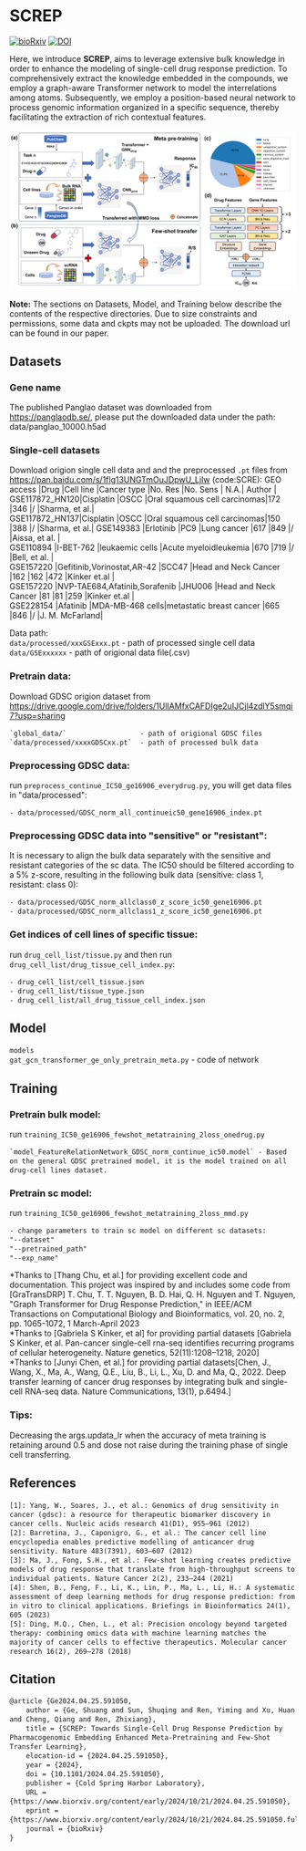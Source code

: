 # SCREP
[![bioRxiv](https://img.shields.io/badge/bioRxiv-<10.1101>-36C?logo=BioRxiv&logoColor=white)](https://www.biorxiv.org/content/10.1101/2024.04.25.591050v2)
[![DOI](https://img.shields.io/badge/DOI-<2024.04.25.591050>-blue)](https://doi.org/10.1101/2024.04.25.591050)

Here, we introduce **SCREP**, aims to leverage extensive bulk knowledge in order to enhance the modeling of single-cell drug response prediction. To comprehensively extract the knowledge embedded in the compounds, we employ a graph-aware Transformer network to model the interrelations among atoms. Subsequently, we employ a position-based neural network to process genomic information organized in a specific sequence, thereby facilitating the extraction of rich contextual features.

![SCREP overview](figures/figure1.png)

**Note:** The sections on Datasets, Model, and Training below describe the contents of the respective directories. Due to size constraints and permissions, some data and ckpts may not be uploaded. The download url can be found in our paper.

## Datasets
### Gene name
The published Panglao dataset was downloaded from https://panglaodb.se/, please put the downloaded data under the path: data/panglao_10000.h5ad

### Single-cell datasets
Download origion single cell data and and the preprocessed `.pt` files from https://pan.baidu.com/s/1flg13UNGTmOuJDpwU_LjIw (code:SCRE):
GEO access     |Drug                          |Cell line       |Cancer type                  |No. Res  |No. Sens  | N.A.| Author       |   
GSE117872_HN120|Cisplatin                     |OSCC            |Oral squamous cell carcinomas|172      |346       |/    |Sharma, et al.|   
GSE117872_HN137|Cisplatin                     |OSCC            |Oral squamous cell carcinomas|150      |388       |/    |Sharma, et al.|
GSE149383      |Erlotinib                     |PC9             |Lung cancer                  |617      |849       |/    |Aissa, et al. |  
GSE110894      |I-BET-762                     |leukaemic cells |Acute myeloidleukemia        |670      |719       |/    |Bell, et al.  |  
GSE157220      |Gefitinib,Vorinostat,AR-42    |SCC47           |Head and Neck Cancer         |162      |162       |472  |Kinker et.al  |  
GSE157220      |NVP-TAE684,Afatinib,Sorafenib |JHU006          |Head and Neck Cancer         |81       |81        |259  |Kinker et.al  |  
GSE228154      |Afatinib                      |MDA-MB-468 cells|metastatic breast cancer     |665      |846       |/    |J. M. McFarland|  

Data path:  
    `data/processed/xxxGSExxx.pt`  - path of processed single cell data  
    `data/GSExxxxxx`               - path of origional data file(.csv)

### Pretrain data:
Download GDSC origion dataset from https://drive.google.com/drive/folders/1UlIAMfxCAFDIge2uIJCjl4zdlY5smqi7?usp=sharing

    `global_data/`                  - path of origional GDSC files  
    `data/processed/xxxxGDSCxx.pt`  - path of processed bulk data

### Preprocessing GDSC data: 
run `preprocess_continue_IC50_ge16906_everydrug.py`, you will get data files in "data/processed": 

    - data/processed/GDSC_norm_all_continueic50_gene16906_index.pt
 
### Preprocessing GDSC data into "sensitive" or "resistant": 
It is necessary to align the bulk data separately with the sensitive and resistant categories of the sc data. The IC50 should be filtered according to a 5% z-score, resulting in the following bulk data (sensitive: class 1, resistant: class 0):

    - data/processed/GDSC_norm_allclass0_z_score_ic50_gene16906.pt  
    - data/processed/GDSC_norm_allclass1_z_score_ic50_gene16906.pt

### Get indices of cell lines of specific tissue: 
run `drug_cell_list/tissue.py` and then run `drug_cell_list/drug_tissue_cell_index.py`:

    - drug_cell_list/cell_tissue.json  
    - drug_cell_list/tissue_type.json  
    - drug_cell_list/all_drug_tissue_cell_index.json

## Model
`models`  
    `gat_gcn_transformer_ge_only_pretrain_meta.py` - code of network
    
## Training
### Pretrain bulk model:
run `training_IC50_ge16906_fewshot_metatraining_2loss_onedrug.py`  

    `model_FeatureRelationNetwork_GDSC_norm_continue_ic50.model` - Based on the general GDSC pretrained model, it is the model trained on all drug-cell lines dataset.

### Pretrain sc model:
run `training_IC50_ge16906_fewshot_metatraining_2loss_mmd.py`  

    - change parameters to train sc model on different sc datasets:  
    "--dataset"  
    "--pretrained_path"  
    "--exp_name"  
   

*Thanks to [Thang Chu, et al.] for providing excellent code and documentation. This project was inspired by and includes some code from [GraTransDRP] T. Chu, T. T. Nguyen, B. D. Hai, Q. H. Nguyen and T. Nguyen, "Graph Transformer for Drug Response Prediction," in IEEE/ACM Transactions on Computational Biology and Bioinformatics, vol. 20, no. 2, pp. 1065-1072, 1 March-April 2023  
*Thanks to [Gabriela S Kinker, et al] for providing partial datasets [Gabriela S Kinker, et al. Pan-cancer
single-cell rna-seq identifies recurring programs of cellular heterogeneity. Nature genetics, 52(11):1208–1218, 2020]  
*Thanks to [Junyi Chen, et al.] for providing partial datasets[Chen, J., Wang, X., Ma, A., Wang, Q.E., Liu, B., Li, L., Xu, D. and Ma, Q., 2022. Deep transfer learning of cancer drug responses by integrating bulk and single-cell RNA-seq data. Nature Communications, 13(1), p.6494.]

### Tips:
Decreasing the args.updata_lr when the accuracy of meta training is retaining around 0.5 and dose not raise during the training phase of single cell transferring.

## References
```
[1]: Yang, W., Soares, J., et al.: Genomics of drug sensitivity in cancer (gdsc): a resource for therapeutic biomarker discovery in cancer cells. Nucleic acids research 41(D1), 955–961 (2012)
[2]: Barretina, J., Caponigro, G., et al.: The cancer cell line encyclopedia enables predictive modelling of anticancer drug sensitivity. Nature 483(7391), 603–607 (2012)
[3]: Ma, J., Fong, S.H., et al.: Few-shot learning creates predictive models of drug response that translate from high-throughput screens to individual patients. Nature Cancer 2(2), 233–244 (2021)
[4]: Shen, B., Feng, F., Li, K., Lin, P., Ma, L., Li, H.: A systematic assessment of deep learning methods for drug response prediction: from in vitro to clinical applications. Briefings in Bioinformatics 24(1), 605 (2023)
[5]: Ding, M.Q., Chen, L., et al: Precision oncology beyond targeted therapy: combining omics data with machine learning matches the majority of cancer cells to effective therapeutics. Molecular cancer research 16(2), 269–278 (2018)
```
## Citation
```
@article {Ge2024.04.25.591050,
	author = {Ge, Shuang and Sun, Shuqing and Ren, Yiming and Xu, Huan and Cheng, Qiang and Ren, Zhixiang},
	title = {SCREP: Towards Single-Cell Drug Response Prediction by Pharmacogenomic Embedding Enhanced Meta-Pretraining and Few-Shot Transfer Learning},
	elocation-id = {2024.04.25.591050},
	year = {2024},
	doi = {10.1101/2024.04.25.591050},
	publisher = {Cold Spring Harbor Laboratory},
	URL = {https://www.biorxiv.org/content/early/2024/10/21/2024.04.25.591050},
	eprint = {https://www.biorxiv.org/content/early/2024/10/21/2024.04.25.591050.full.pdf},
	journal = {bioRxiv}
}
```
